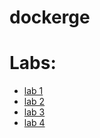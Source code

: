 # dockerge

# Labs:
* [lab 1](https://github.com/marcenavuc/dockerge/tree/lab1)
* [lab 2](https://github.com/marcenavuc/dockerge/tree/lab2)
* [lab 3](https://github.com/marcenavuc/dockerge/tree/lab3)
* [lab 4](https://github.com/marcenavuc/dockerge/tree/lab4)

